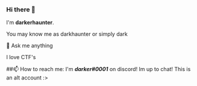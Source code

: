 ### Hi there 👋
I'm **darkerhaunter**. 

You may know me as darkhaunter or simply dark

💬 Ask me anything



I love CTF's

##📫 How to reach me: I'm _**darker#0001**_ on discord! Im up to chat!
This is an alt account :>





<!--
**darkerhaunter/darkerhaunter** is a ✨ _special_ ✨ repository because its `README.md` (this file) appears on your GitHub profile.

Here are some ideas to get you started:

- 🔭 I’m currently working on ...
- 🌱 I’m currently learning ...
- 👯 I’m looking to collaborate on ...
- 🤔 I’m looking for help with ...
- 💬 Ask me about ...
- 📫 How to reach me: ...
- 😄 Pronouns: ...
- ⚡ Fun fact: ...
-->
